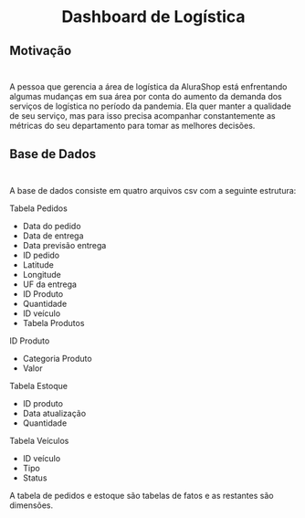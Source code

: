  
# <p align="center"> <b> Dashboard de Logística </b> 

##  Motivação</br> </br> 

A pessoa que gerencia a área de logística da AluraShop está enfrentando algumas mudanças em sua área por conta do aumento da demanda dos serviços de logística no período da pandemia. Ela quer manter a qualidade de seu serviço, mas para isso precisa acompanhar constantemente as métricas do seu departamento para tomar as melhores decisões.

##  Base de Dados</br> </br> 

A base de dados consiste em quatro arquivos csv com a seguinte estrutura:

Tabela Pedidos

- Data do pedido
- Data de entrega
- Data previsão entrega
- ID pedido
- Latitude
- Longitude
- UF da entrega
- ID Produto
- Quantidade
- ID veículo
- Tabela Produtos

ID Produto

- Categoria Produto
- Valor

Tabela Estoque

- ID produto
- Data atualização
- Quantidade

Tabela Veículos

- ID veículo
- Tipo
- Status

A tabela de pedidos e estoque são tabelas de fatos e as restantes são dimensões.
